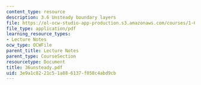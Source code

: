 ```yaml
---
content_type: resource
description: 3.6 Unsteady boundary layers
file: https://ol-ocw-studio-app-production.s3.amazonaws.com/courses/1-63-advanced-fluid-dynamics-of-the-environment-fall-2002/3e9a1c8221c51a886137f058c4abd9cb_36unsteady.pdf
file_type: application/pdf
learning_resource_types:
- Lecture Notes
ocw_type: OCWFile
parent_title: Lecture Notes
parent_type: CourseSection
resourcetype: Document
title: 36unsteady.pdf
uid: 3e9a1c82-21c5-1a88-6137-f058c4abd9cb
---
```

